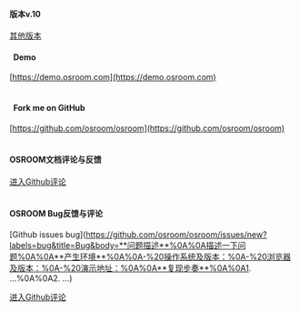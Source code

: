 #### 版本v.10

[其他版本](https://osroom.github.io/osroom-doc/)

#### &nbsp;&nbsp;Demo
[https://demo.osroom.com](https://demo.osroom.com)
<br/><br/>
#### &nbsp;&nbsp;Fork me on GitHub
[https://github.com/osroom/osroom](https://github.com/osroom/osroom)
<br/><br/>
#### OSROOM文档评论与反馈
[进入Github评论](https://github.com/osroom/osroom-doc/issues/new?labels=comment&title=Comment&body=说点什么吧！请使用文明用语)
<br/><br/>
#### OSROOM Bug反馈与评论
[Github issues bug](https://github.com/osroom/osroom/issues/new?labels=bug&title=Bug&body=**问题描述**%0A%0A描述一下问题%0A%0A**产生环境**%0A%0A-%20操作系统及版本：%0A-%20浏览器及版本：%0A-%20演示地址：%0A%0A**复现步奏**%0A%0A1. ...%0A%0A2. ...)

[进入Github评论](https://github.com/osroom/osroom/issues/new?labels=comment&title=Bug&body=说点什么吧！请使用文明用语)
